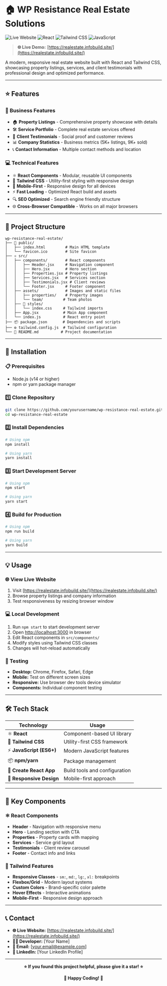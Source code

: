 
# 🏠 WP Resistance Real Estate Solutions

![Live Website](https://img.shields.io/badge/Live-Website-brightgreen?style=for-the-badge)
![React](https://img.shields.io/badge/React-20232A?style=for-the-badge&logo=react&logoColor=61DAFB)
![Tailwind CSS](https://img.shields.io/badge/Tailwind_CSS-38B2AC?style=for-the-badge&logo=tailwind-css&logoColor=white)
![JavaScript](https://img.shields.io/badge/JavaScript-F7DF1E?style=for-the-badge&logo=javascript&logoColor=black)

> **🌐 Live Demo:** [https://realestate.infobuild.site/](https://realestate.infobuild.site/)

A modern, responsive real estate website built with React and Tailwind CSS, showcasing property listings, services, and client testimonials with professional design and optimized performance.

---

## ⭐ Features

### 🏢 Business Features
- 🏠 **Property Listings** - Comprehensive property showcase with details
- 🛠️ **Service Portfolio** - Complete real estate services offered
- 💬 **Client Testimonials** - Social proof and customer reviews
- 📊 **Company Statistics** - Business metrics (5K+ listings, 9K+ sold)
- 📞 **Contact Information** - Multiple contact methods and location

### 💻 Technical Features
- ⚛️ **React Components** - Modular, reusable UI components
- 🎨 **Tailwind CSS** - Utility-first styling with responsive design
- 📱 **Mobile-First** - Responsive design for all devices
- ⚡ **Fast Loading** - Optimized React build and assets
- 🔍 **SEO Optimized** - Search engine friendly structure
- 🌐 **Cross-Browser Compatible** - Works on all major browsers

---

## 📁 Project Structure

```
wp-resistance-real-estate/
├── 📄 public/
│   ├── index.html         # Main HTML template
│   └── favicon.ico        # Site favicon
├── ⚛️ src/
│   ├── components/        # React components
│   │   ├── Header.jsx     # Navigation component
│   │   ├── Hero.jsx       # Hero section
│   │   ├── Properties.jsx # Property listings
│   │   ├── Services.jsx   # Services section
│   │   ├── Testimonials.jsx # Client reviews
│   │   └── Footer.jsx     # Footer component
│   ├── assets/            # Images and static files
│   │   ├── properties/    # Property images
│   │   └── team/         # Team photos
│   ├── 🎨 styles/
│   │   └── index.css     # Tailwind imports
│   ├── App.jsx           # Main App component
│   └── index.js          # React entry point
├── 📦 package.json       # Dependencies and scripts
├── ⚙️ tailwind.config.js  # Tailwind configuration
└── 📝 README.md          # Project documentation
```

---

## 🚀 Installation

### 📋 Prerequisites
- Node.js (v14 or higher)
- npm or yarn package manager

### 1️⃣ Clone Repository
```bash
git clone https://github.com/yourusername/wp-resistance-real-estate.git
cd wp-resistance-real-estate
```

### 2️⃣ Install Dependencies
```bash
# Using npm
npm install

# Using yarn
yarn install
```

### 3️⃣ Start Development Server
```bash
# Using npm
npm start

# Using yarn
yarn start
```

### 4️⃣ Build for Production
```bash
# Using npm
npm run build

# Using yarn
yarn build
```

---

## 💡 Usage

### 🌐 View Live Website
1. Visit [https://realestate.infobuild.site/](https://realestate.infobuild.site/)
2. Browse property listings and company information
3. Test responsiveness by resizing browser window

### 💻 Local Development
1. Run `npm start` to start development server
2. Open [http://localhost:3000](http://localhost:3000) in browser
3. Edit React components in `src/components/`
4. Modify styles using Tailwind CSS classes
5. Changes will hot-reload automatically

### 📱 Testing
- **Desktop:** Chrome, Firefox, Safari, Edge
- **Mobile:** Test on different screen sizes
- **Responsive:** Use browser dev tools device simulator
- **Components:** Individual component testing

---

## 🛠️ Tech Stack

| Technology | Usage |
|------------|-------|
| ⚛️ **React** | Component-based UI library |
| 🎨 **Tailwind CSS** | Utility-first CSS framework |
| ⚡ **JavaScript (ES6+)** | Modern JavaScript features |
| 📦 **npm/yarn** | Package management |
| 🔧 **Create React App** | Build tools and configuration |
| 📱 **Responsive Design** | Mobile-first approach |

---

## 🎯 Key Components

### ⚛️ React Components
- **Header** - Navigation with responsive menu
- **Hero** - Landing section with CTA
- **Properties** - Property cards with mapping
- **Services** - Service grid layout
- **Testimonials** - Client review carousel
- **Footer** - Contact info and links

### 🎨 Tailwind Features
- **Responsive Classes** - `sm:`, `md:`, `lg:`, `xl:` breakpoints
- **Flexbox/Grid** - Modern layout systems
- **Custom Colors** - Brand-specific color palette
- **Hover Effects** - Interactive animations
- **Mobile-First** - Responsive design approach

---

## 📞 Contact

- **🌐 Live Website:** [https://realestate.infobuild.site/](https://realestate.infobuild.site/)
- **👨‍💻 Developer:** [Your Name]
- **📧 Email:** [your.email@example.com]
- **💼 LinkedIn:** [Your LinkedIn Profile]

---

<div align="center">

**⭐ If you found this project helpful, please give it a star! ⭐**

**🚀 Happy Coding! 🚀**

</div>
